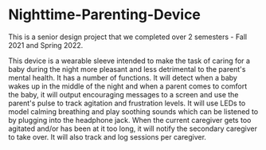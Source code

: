 # Nighttime-Parenting-Device
This is a senior design project that we completed over 2 semesters - Fall 2021 and Spring 2022.


This device is a wearable sleeve intended to make the task of caring for a baby during the night more pleasant and less detrimental to the parent's mental health. It has a 
number of functions. It will detect when a baby wakes up in the middle of the night and when a parent comes to comfort the baby, it will output encouraging messages to a screen 
and use the parent's pulse to track agitation and frustration levels. It will use LEDs to model calming breathing and play soothing sounds which can be listened to by plugging
into the headphone jack. When the current caregiver gets too agitated and/or has been at it too long, it will notify the secondary caregiver to take over. It will also track 
and log sessions per caregiver. 
